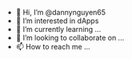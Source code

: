 - 👋 Hi, I’m @dannynguyen65 
- 👀 I’m interested in dApps
- 🌱 I’m currently learning ...
- 💞️ I’m looking to collaborate on ...
- 📫 How to reach me ... 
 
<!---
dannynguyen65/dannynguyen65 is a ✨ special ✨ repository because its `README.md` (this file) appears on your GitHub profile.
You can click the Preview link to take a look at your changes.
--->
